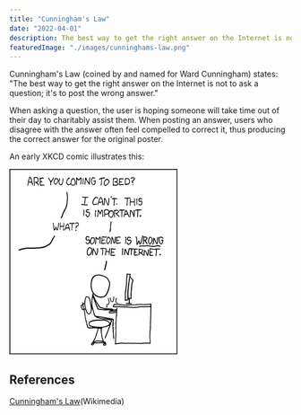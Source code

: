 ```yaml
---
title: "Cunningham's Law"
date: "2022-04-01"
description: The best way to get the right answer on the Internet is not to ask a question; it's to post the wrong answer.
featuredImage: "./images/cunninghams-law.png"
---
```


Cunningham's Law (coined by and named for Ward Cunningham) states: "The best way to get the right answer on the Internet is not to ask a question; it's to post the wrong answer."

When asking a question, the user is hoping someone will take time out of their day to charitably assist them. When posting an answer, users who disagree with the answer often feel compelled to correct it, thus producing the correct answer for the original poster.

An early XKCD comic illustrates this:

[![XKCD 386 Duty Calls](./images/duty_calls.png)](https://xkcd.com/386/)

## References

[Cunningham's Law](https://meta.wikimedia.org/wiki/Cunningham%27s_Law)(Wikimedia)
